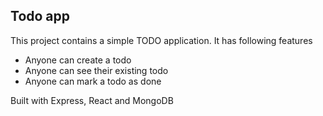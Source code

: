 ## Todo app
This project contains a simple TODO application.
It has following features 
- Anyone can create a todo
- Anyone can see their existing todo
- Anyone can mark a todo as done

Built with Express, React and MongoDB
